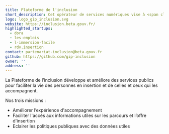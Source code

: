 ```yaml
---
title: Plateforme de l'inclusion
short_description: Cet opérateur de services numériques vise à <span class="fr-text--bold">faciliter la vie des personnes en insertion</span> et de celles et ceux qui les accompagnent.
logo: logo_gip_inclusion.svg
website: https://inclusion.beta.gouv.fr/
highlighted_startups:
  - dora
  - les-emplois
  - l-immersion-facile
  - rdv.insertion
contact: partenariat-inclusion@beta.gouv.fr
github: https://github.com/gip-inclusion
owner: ''
address: ''
---
```

La Plateforme de l’inclusion développe et améliore des services publics pour faciliter la vie des personnes en insertion et de celles et ceux qui les accompagnent.

Nos trois missions :
- Améliorer l’expérience d'accompagnement
- Faciliter l'accès aux informations utiles sur les parcours et l’offre d'insertion
- Eclairer les politiques publiques avec des données utiles
